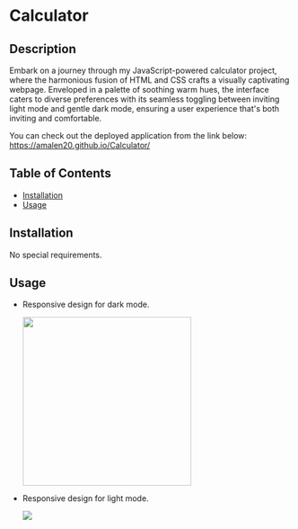 # Calculator

## Description

Embark on a journey through my JavaScript-powered calculator project, where the harmonious fusion of HTML and CSS crafts a visually captivating webpage. Enveloped in a palette of soothing warm hues, the interface caters to diverse preferences with its seamless toggling between inviting light mode and gentle dark mode, ensuring a user experience that's both inviting and comfortable.

You can check out the deployed application from the link below:<br>
https://amalen20.github.io/Calculator/ 

<!-- omit in toc -->
## Table of Contents
- [Installation](#installation)
- [Usage](#usage)

## Installation
No special requirements.

## Usage
- Responsive design for dark mode.

    <img src="![Screenshot 2023-08-10 at 9 35 23 PM](https://github.com/AmalEN20/Calculator/assets/116880367/c23ce53d-064b-43fb-b64c-e62f8b4e180d)" width="300px"/>

- Responsive design for light mode.
  
    <img src="![Screenshot 2023-08-10 at 9 35 34 PM](https://github.com/AmalEN20/Calculator/assets/116880367/af1244e1-548a-4f0f-ba68-e92e4e6ada33)"/>
